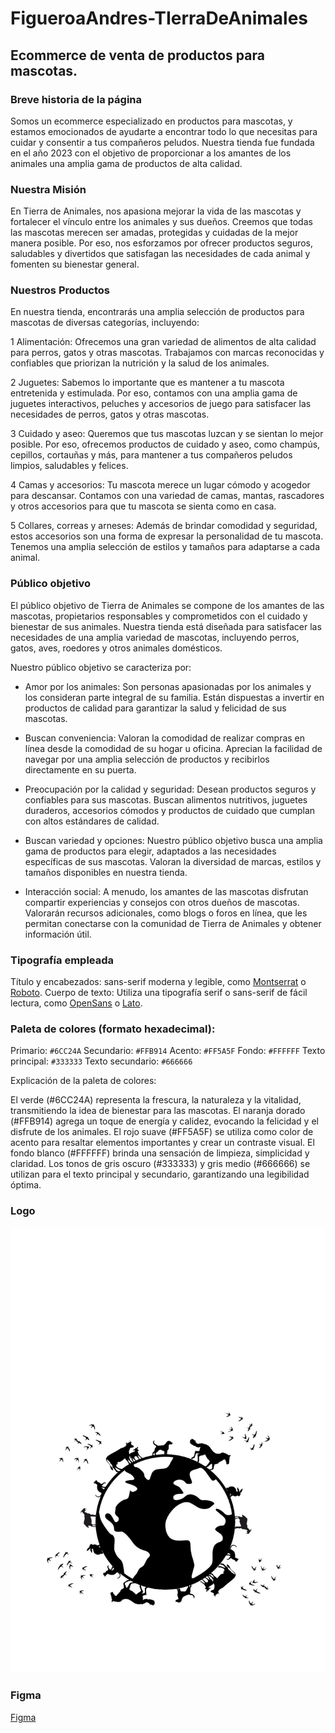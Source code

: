 # FigueroaAndres-TIerraDeAnimales

## Ecommerce de venta de productos para mascotas.

### Breve historia de la página

Somos un ecommerce especializado en productos para mascotas, y estamos emocionados de ayudarte a encontrar todo lo que necesitas para cuidar y consentir a tus compañeros peludos. Nuestra tienda fue fundada en el año 2023 con el objetivo de proporcionar a los amantes de los animales una amplia gama de productos de alta calidad.

### Nuestra Misión

En Tierra de Animales, nos apasiona mejorar la vida de las mascotas y fortalecer el vínculo entre los animales y sus dueños. Creemos que todas las mascotas merecen ser amadas, protegidas y cuidadas de la mejor manera posible. Por eso, nos esforzamos por ofrecer productos seguros, saludables y divertidos que satisfagan las necesidades de cada animal y fomenten su bienestar general.

### Nuestros Productos

En nuestra tienda, encontrarás una amplia selección de productos para mascotas de diversas categorías, incluyendo:

1 Alimentación: Ofrecemos una gran variedad de alimentos de alta calidad para perros, gatos y otras mascotas. Trabajamos con marcas reconocidas y confiables que priorizan la nutrición y la salud de los animales.

2 Juguetes: Sabemos lo importante que es mantener a tu mascota entretenida y estimulada. Por eso, contamos con una amplia gama de juguetes interactivos, peluches y accesorios de juego para satisfacer las necesidades de perros, gatos y otras mascotas.

3 Cuidado y aseo: Queremos que tus mascotas luzcan y se sientan lo mejor posible. Por eso, ofrecemos productos de cuidado y aseo, como champús, cepillos, cortauñas y más, para mantener a tus compañeros peludos limpios, saludables y felices.

4 Camas y accesorios: Tu mascota merece un lugar cómodo y acogedor para descansar. Contamos con una variedad de camas, mantas, rascadores y otros accesorios para que tu mascota se sienta como en casa.

5 Collares, correas y arneses: Además de brindar comodidad y seguridad, estos accesorios son una forma de expresar la personalidad de tu mascota. Tenemos una amplia selección de estilos y tamaños para adaptarse a cada animal.

### Público objetivo

El público objetivo de Tierra de Animales se compone de los amantes de las mascotas, propietarios responsables y comprometidos con el cuidado y bienestar de sus animales. Nuestra tienda está diseñada para satisfacer las necesidades de una amplia variedad de mascotas, incluyendo perros, gatos, aves, roedores y otros animales domésticos.

Nuestro público objetivo se caracteriza por:

- Amor por los animales: Son personas apasionadas por los animales y los consideran parte integral de su familia. Están dispuestas a invertir en productos de calidad para garantizar la salud y felicidad de sus mascotas.

- Buscan conveniencia: Valoran la comodidad de realizar compras en línea desde la comodidad de su hogar u oficina. Aprecian la facilidad de navegar por una amplia selección de productos y recibirlos directamente en su puerta.

- Preocupación por la calidad y seguridad: Desean productos seguros y confiables para sus mascotas. Buscan alimentos nutritivos, juguetes duraderos, accesorios cómodos y productos de cuidado que cumplan con altos estándares de calidad.

- Buscan variedad y opciones: Nuestro público objetivo busca una amplia gama de productos para elegir, adaptados a las necesidades específicas de sus mascotas. Valoran la diversidad de marcas, estilos y tamaños disponibles en nuestra tienda.

- Interacción social: A menudo, los amantes de las mascotas disfrutan compartir experiencias y consejos con otros dueños de mascotas. Valorarán recursos adicionales, como blogs o foros en línea, que les permitan conectarse con la comunidad de Tierra de Animales y obtener información útil.

### Tipografía empleada



Título y encabezados: sans-serif moderna y legible, como [Montserrat](https://fonts.google.com/specimen/Montserrat?query=montserrat) o [Roboto](https://fonts.google.com/specimen/Roboto?query=roboto).
Cuerpo de texto: Utiliza una tipografía serif o sans-serif de fácil lectura, como [OpenSans](https://fonts.google.com/specimen/Open+Sans?query=open+sans) o [Lato](https://fonts.google.com/specimen/Lato?query=lato).

### Paleta de colores (formato hexadecimal):

Primario: `#6CC24A`
Secundario: `#FFB914`
Acento: `#FF5A5F`
Fondo: `#FFFFFF`
Texto principal: `#333333`
Texto secundario: `#666666`

Explicación de la paleta de colores:

El verde (#6CC24A) representa la frescura, la naturaleza y la vitalidad, transmitiendo la idea de bienestar para las mascotas.
El naranja dorado (#FFB914) agrega un toque de energía y calidez, evocando la felicidad y el disfrute de los animales.
El rojo suave (#FF5A5F) se utiliza como color de acento para resaltar elementos importantes y crear un contraste visual.
El fondo blanco (#FFFFFF) brinda una sensación de limpieza, simplicidad y claridad.
Los tonos de gris oscuro (#333333) y gris medio (#666666) se utilizan para el texto principal y secundario, garantizando una legibilidad óptima.

### Logo

![Logo](./PNG/LOGO_1.png)

### Figma

[Figma](https://www.figma.com/file/XhVrvNmmeAWL8mFBCqNDhO/Tierra-de-Animales?type=design&node-id=0-1&t=ENhL7Dd8nzMJ6yzv-0)
